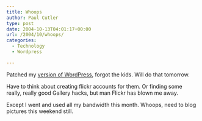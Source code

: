 ```yaml
---
title: Whoops
author: Paul Cutler
type: post
date: 2004-10-13T04:01:17+00:00
url: /2004/10/whoops/
categories:
  - Technology
  - Wordpress

---
```

Patched my [version of WordPress][1], forgot the kids. Will do that tomorrow.

Have to think about creating flickr accounts for them. Or finding some really, really good Gallery hacks, but man Flickr has blown me away.

Except I went and used all my bandwidth this month. Whoops, need to blog pictures this weekend still.

 [1]: http://www.wordpress.org